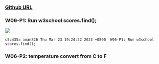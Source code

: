 ### [Github URL](https://github.com/anan826/1112-1N-js-demo-211410658.git)

### W06-P1: Run w3school scores.find();

![](https://slyliryvslfzxeqslixp.supabase.co/storage/v1/object/public/demo-58/md_1N_img/w06-p1.png)

```
c5c435a anan826 Thu Mar 23 19:24:22 2023 +0800  W06-P1: Run w3school scores.find();
```

### W06-P2: temperature convert from C to F
